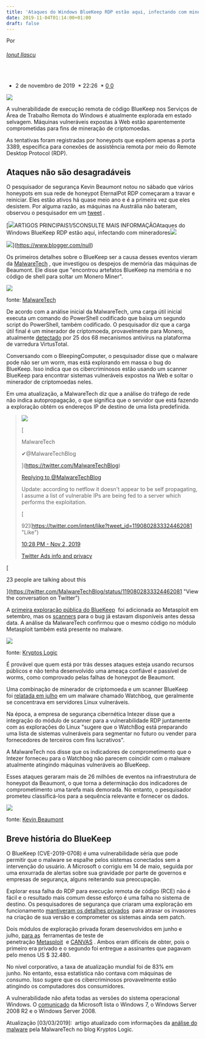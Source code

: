 ```yaml
---
title: 'Ataques do Windows BlueKeep RDP estão aqui, infectando com mineradores'
date: 2019-11-04T01:14:00+01:00
draft: false
---
```


Por 

###### [Ionut Ilascu](https://www.bleepingcomputer.com/author/ionut-ilascu/)

 

*   2 de novembro de 2019
 *   22:26
 *   [0 0](https://www.bleepingcomputer.com/news/security/windows-bluekeep-rdp-attacks-are-here-infecting-with-miners/#comment_form)

  

![](https://www.bleepstatic.com/content/posts/2019/11/02/BlueKeepExploit_.png)

A vulnerabilidade de execução remota de código BlueKeep nos Serviços de Área de Trabalho Remota do Windows é atualmente explorada em estado selvagem. Máquinas vulneráveis ​​expostas à Web estão aparentemente comprometidas para fins de mineração de criptomoedas.

As tentativas foram registradas por honeypots que expõem apenas a porta 3389, específica para conexões de assistência remota por meio do Remote Desktop Protocol (RDP).

Ataques não são desagradáveis
-----------------------------

O pesquisador de segurança Kevin Beaumont notou no sábado que vários honeypots em sua rede de honeypot EternalPot RDP começaram a travar e reiniciar. Eles estão ativos há quase meio ano e é a primeira vez que eles desistem. Por alguma razão, as máquinas na Austrália não bateram, observou o pesquisador em um [tweet](https://twitter.com/GossiTheDog/status/1190656348700258310?s=20) .

[![](https://i.connatix.com/s3/connatix-uploads/0bbdd08f-296c-42e0-87be-83c87fcb5785/1.jpg?mode=crop&width=1001&height=563)ARTIGOS PRINCIPAIS1/5CONSULTE MAIS INFORMAÇÃOAtaques do Windows BlueKeep RDP estão aqui, infectando com mineradores![](https://www.bleepstatic.com/logos/bleeping-computerlogo-lg.png)

![](https://i.connatix.com/s3/connatix-uploads/af391ba1-47b0-4ff1-87cb-08a6df11845f/311.jpg?mode=stretch&connatiximg=true&scale=both&height=469&width=834)](https://www.blogger.com/null)

Os primeiros detalhes sobre o BlueKeep ser a causa desses eventos vieram da [MalwareTech](https://twitter.com/MalwareTechBlog) , que investigou os despejos de memória das máquinas de Beaumont. Ele disse que "encontrou artefatos BlueKeep na memória e no código de shell para soltar um Monero Miner".

![](https://www.bleepstatic.com/images/news/u/1100723/BlueKeepExploit_tweet-MalwareTech.png)

fonte: [MalwareTech](https://twitter.com/malwaretechblog/status/1190730471321112577)

De acordo com a análise inicial da MalwareTech, uma carga útil inicial executa um comando do PowerShell codificado que baixa um segundo script do PowerShell, também codificado. O pesquisador diz que a carga útil final é um minerador de criptomoeda, provavelmente para Monero, atualmente [detectado](https://www.virustotal.com/gui/file/8a87a1261603af4d976faa57e49ebdd8fd8317e9dd13bd36ff2599d1031f53ce/detection) por 25 dos 68 mecanismos antivírus na plataforma de varredura VirtusTotal.

Conversando com o BleepingComputer, o pesquisador disse que o malware pode não ser um worm, mas está explorando em massa o bug do BlueKeep. Isso indica que os cibercriminosos estão usando um scanner BlueKeep para encontrar sistemas vulneráveis ​​expostos na Web e soltar o minerador de criptomoedas neles.

Em uma atualização, a MalwareTech diz que a análise do tráfego de rede não indica autopropagação, o que significa que o servidor que está fazendo a exploração obtém os endereços IP de destino de uma lista predefinida.

> [![](https://pbs.twimg.com/profile_images/1191143294786363392/K0jSiD-k_normal.jpg)](https://twitter.com/MalwareTechBlog)
> 
> [
> 
> MalwareTech
> 
> ✔@MalwareTechBlog
> 
> ](https://twitter.com/MalwareTechBlog)
> 
> [Replying to @MalwareTechBlog](https://twitter.com/_/status/1190730471321112577)
> 
> Update: according to netflow it doesn't appear to be self propagating, I assume a list of vulnerable IPs are being fed to a server which performs the exploitation.
> 
> [
> 
> 92](https://twitter.com/intent/like?tweet_id=1190802833324462081 "Like")
> 
> [10:28 PM - Nov 2, 2019](https://twitter.com/MalwareTechBlog/status/1190802833324462081)
> 
> [Twitter Ads info and privacy](https://support.twitter.com/articles/20175256 "Twitter Ads info and privacy")

[

23 people are talking about this

](https://twitter.com/MalwareTechBlog/status/1190802833324462081 "View the conversation on Twitter")

A [primeira exploração pública do BlueKeep](https://www.bleepingcomputer.com/news/security/public-bluekeep-exploit-module-released-by-metasploit/)  foi adicionada ao Metasploit em setembro, mas os [scanners](https://www.bleepingcomputer.com/news/security/finding-windows-systems-affected-by-bluekeep-remote-desktop-bug/) para o bug já estavam disponíveis antes dessa data. A análise da MalwareTech confirmou que o mesmo código no módulo Metasploit também está presente no malware.

![](https://www.bleepstatic.com/images/news/u/1100723/KernelShellcodeCompare-MalwareTech.png)

fonte: [Kryptos Logic](https://www.kryptoslogic.com/blog/2019/11/bluekeep-cve-2019-0708-exploitation-spotted-in-the-wild/)

É provável que quem está por trás desses ataques esteja usando recursos públicos e não tenha desenvolvido uma ameaça confiável e passível de worms, como comprovado pelas falhas de honeypot de Beaumont.

Uma combinação de minerador de criptomoeda e um scanner BlueKeep foi [relatada em julho](https://www.bleepingcomputer.com/news/security/bluekeep-scanner-discovered-in-watchbog-cryptomining-malware/) em um malware chamado Watchbog, que geralmente se concentrava em servidores Linux vulneráveis.

Na época, a empresa de segurança cibernética Intezer disse que a integração do módulo de scanner para a vulnerabilidade RDP juntamente com as explorações do Linux "sugere que o WatchBog está preparando uma lista de sistemas vulneráveis ​​para segmentar no futuro ou vender para fornecedores de terceiros com fins lucrativos".

A MalwareTech nos disse que os indicadores de comprometimento que o Intezer forneceu para o Watchbog não parecem coincidir com o malware atualmente atingindo máquinas vulneráveis ​​ao BlueKeep.

Esses ataques geraram mais de 26 milhões de eventos na infraestrutura de honeypot da Beaumont, o que torna a determinação dos indicadores de comprometimento uma tarefa mais demorada. No entanto, o pesquisador prometeu classificá-los para a sequência relevante e fornecer os dados.

![](https://www.bleepstatic.com/images/news/u/1100723/BlueKeepEvents-Beaumont.jpeg)

fonte: [Kevin Beaumont](https://twitter.com/GossiTheDog/status/1190744823759851521?s=20)

  

Breve história do BlueKeep
--------------------------

O BlueKeep (CVE-2019-0708) é uma vulnerabilidade séria que pode permitir que o malware se espalhe pelos sistemas conectados sem a intervenção do usuário. A Microsoft o corrigiu em 14 de maio, seguida por uma enxurrada de alertas sobre sua gravidade por parte de governos e empresas de segurança, alguns reiterando sua preocupação.

Explorar essa falha do RDP para execução remota de código (RCE) não é fácil e o resultado mais comum desse esforço é uma falha no sistema de destino. Os pesquisadores de segurança que criaram uma exploração em funcionamento [mantiveram os detalhes privados](https://www.bleepingcomputer.com/news/security/bluekeep-remote-desktop-exploits-are-coming-patch-now/)  para atrasar os invasores na criação de sua versão e comprometer os sistemas ainda sem patch.

Dois módulos de exploração privada foram desenvolvidos em junho e julho, [para as](https://www.bleepingcomputer.com/news/security/metasploit-module-created-for-bluekeep-flaw-private-for-now/)  ferramentas de teste de penetração [Metasploit](https://www.bleepingcomputer.com/news/security/metasploit-module-created-for-bluekeep-flaw-private-for-now/)  e [CANVAS](https://www.bleepingcomputer.com/news/security/bluekeep-rce-exploit-module-added-to-penetration-testing-tool/) . Ambos eram difíceis de obter, pois o primeiro era privado e o segundo foi entregue a assinantes que pagavam pelo menos US $ 32.480.

No nível corporativo, a taxa de atualização mundial foi de 83% em junho. No entanto, essa estatística não contava com máquinas de consumo. Isso sugere que os cibercriminosos provavelmente estão atingindo os computadores dos consumidores.

A vulnerabilidade não afeta todas as versões do sistema operacional Windows. O [comunicado](https://portal.msrc.microsoft.com/en-US/security-guidance/advisory/CVE-2019-0708) da Microsoft lista o Windows 7, o Windows Server 2008 R2 e o Windows Server 2008.

Atualização \[03/03/2019\]:  artigo atualizado com informações da [análise do malware](https://www.kryptoslogic.com/blog/2019/11/bluekeep-cve-2019-0708-exploitation-spotted-in-the-wild/) pela MalwareTech no blog Kryptos Logic.